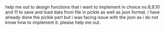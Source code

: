 help me out to design functions that i want to implement in choice no.8,9,10 and 11 to save and load data from file in pickle as well as json format.
i have already done the pickle part but i was facing issue with the json as i do not know how to implement it.
please help me out.
